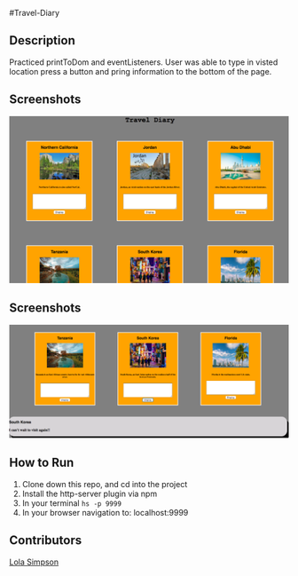 #Travel-Diary

## Description
Practiced printToDom and eventListeners. User was able to type in visted location press a button and pring information to the bottom of the page. 

## Screenshots
![Webpage](https://raw.githubusercontent.com/lolasimp/Travel-Diary/master/screenshots/Screenshot%201.png)
## Screenshots
![Webpage](https://raw.githubusercontent.com/lolasimp/Travel-Diary/master/screenshots/Screenshot%202.png)

## How to Run
1. Clone down this repo, and cd into the project
1. Install the http-server plugin via npm
1. In your terminal ```hs -p 9999```
1. In your browser navigation to: localhost:9999

## Contributors
[Lola Simpson](https://github.com/lolasimp)